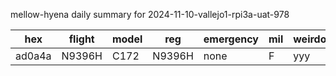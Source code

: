 mellow-hyena daily summary for 2024-11-10-vallejo1-rpi3a-uat-978

|hex|flight|model|reg|emergency|mil|weirdo|
|--|--|--|--|--|--|--|
|ad0a4a|N9396H|C172|N9396H|none|F|yyy|
